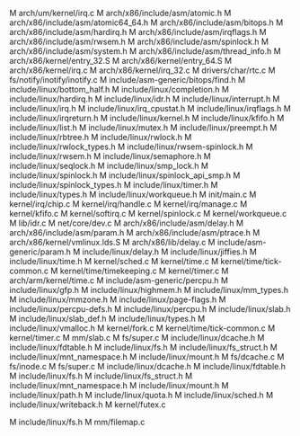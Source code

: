 M       arch/um/kernel/irq.c
M       arch/x86/include/asm/atomic.h
M       arch/x86/include/asm/atomic64_64.h
M       arch/x86/include/asm/bitops.h
M       arch/x86/include/asm/hardirq.h
M       arch/x86/include/asm/irqflags.h
M       arch/x86/include/asm/rwsem.h
M       arch/x86/include/asm/spinlock.h
M       arch/x86/include/asm/system.h
M       arch/x86/include/asm/thread_info.h
M       arch/x86/kernel/entry_32.S
M       arch/x86/kernel/entry_64.S
M       arch/x86/kernel/irq.c
M       arch/x86/kernel/irq_32.c
M       drivers/char/rtc.c
M       fs/notify/inotify/inotify.c
M       include/asm-generic/bitops/find.h
M       include/linux/bottom_half.h
M       include/linux/completion.h
M       include/linux/hardirq.h
M       include/linux/idr.h
M       include/linux/interrupt.h
M       include/linux/irq.h
M       include/linux/irq_cpustat.h
M       include/linux/irqflags.h
M       include/linux/irqreturn.h
M       include/linux/kernel.h
M       include/linux/kfifo.h
M       include/linux/list.h
M       include/linux/mutex.h
M       include/linux/preempt.h
M       include/linux/rbtree.h
M       include/linux/rwlock.h
M       include/linux/rwlock_types.h
M       include/linux/rwsem-spinlock.h
M       include/linux/rwsem.h
M       include/linux/semaphore.h
M       include/linux/seqlock.h
M       include/linux/smp_lock.h
M       include/linux/spinlock.h
M       include/linux/spinlock_api_smp.h
M       include/linux/spinlock_types.h
M       include/linux/timer.h
M       include/linux/types.h
M       include/linux/workqueue.h
M       init/main.c
M       kernel/irq/chip.c
M       kernel/irq/handle.c
M       kernel/irq/manage.c
M       kernel/kfifo.c
M       kernel/softirq.c
M       kernel/spinlock.c
M       kernel/workqueue.c
M       lib/idr.c
M       net/core/dev.c
M       arch/x86/include/asm/delay.h
M       arch/x86/include/asm/param.h
M       arch/x86/include/asm/ptrace.h
M       arch/x86/kernel/vmlinux.lds.S
M       arch/x86/lib/delay.c
M       include/asm-generic/param.h
M       include/linux/delay.h
M       include/linux/jiffies.h
M       include/linux/time.h
M       kernel/sched.c
M       kernel/time.c
M       kernel/time/tick-common.c
M       kernel/time/timekeeping.c
M       kernel/timer.c
M       arch/arm/kernel/time.c
M       include/asm-generic/percpu.h
M       include/linux/gfp.h
M       include/linux/highmem.h
M       include/linux/mm_types.h
M       include/linux/mmzone.h
M       include/linux/page-flags.h
M       include/linux/percpu-defs.h
M       include/linux/percpu.h
M       include/linux/slab.h
M       include/linux/slab_def.h
M       include/linux/types.h
M       include/linux/vmalloc.h
M       kernel/fork.c
M       kernel/time/tick-common.c
M       kernel/timer.c
M       mm/slab.c
M       fs/super.c
M       include/linux/dcache.h
M       include/linux/fdtable.h
M       include/linux/fs.h
M       include/linux/fs_struct.h
M       include/linux/mnt_namespace.h
M       include/linux/mount.h
M       fs/dcache.c
M       fs/inode.c
M       fs/super.c
M       include/linux/dcache.h
M       include/linux/fdtable.h
M       include/linux/fs.h
M       include/linux/fs_struct.h
M       include/linux/mnt_namespace.h
M       include/linux/mount.h
M       include/linux/path.h
M       include/linux/quota.h
M       include/linux/sched.h
M       include/linux/writeback.h
M       kernel/futex.c

M       include/linux/fs.h
M       mm/filemap.c